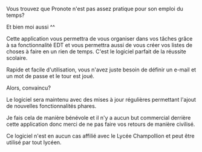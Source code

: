 Vous trouvez que Pronote n'est pas assez pratique pour son emploi du temps?

Et bien moi aussi ^^

Cette application vous permettra de vous organiser dans vos tâches grâce à sa fonctionnalité EDT et vous permettra aussi de vous créer vos listes de choses à faire en un rien de temps. C'est le logiciel parfait de la réussite scolaire.

Rapide et facile d'utilisation, vous n'avez juste besoin de définir un e-mail et un mot de passe et le tour est joué.

Alors, convaincu?

Le logiciel sera maintenu avec des mises à jour régulières permettant l'ajout de nouvelles fonctionnalités phares.

Je fais cela de manière bénévole et il n'y a aucun but commercial derrière cette application donc merci de ne pas faire vos retours de manière civilisé.


Ce logiciel n'est en aucun cas affilié avec le Lycée Champollion et peut être utilisé par tout lycéen.
